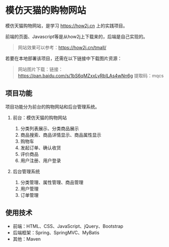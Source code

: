 # 模仿天猫的购物网站

模仿天猫购物网站，是学习 https://how2j.cn 上的实践项目。

前端的页面、Javascript等是从how2j上下载来的，后端是自己实现的。



> 网站效果可以参考：https://how2j.cn/tmall/

若要在本地部署该项目，还需在以下链接中下载图片资源：

> 网站图片下载：链接：https://pan.baidu.com/s/1bS6qMZxxLyRbILAs4wNn6g 提取码：mqcs 



## 项目功能

项目功能分为前台的购物网站和后台管理系统。

1. 前台：模仿天猫的购物网站

   1. 分类列表展示、分类商品展示
   2. 商品搜索、商品详情显示、商品属性显示
   3. 购物车
   4. 发起订单、确认收货
   5. 评价商品
   6. 用户注册、用户登录

2. 后台管理系统

   1. 分类管理、属性管理、商品管理
   2. 用户管理
   3. 订单管理

   

## 使用技术

- 前端：HTML、CSS、JavaScript、jQuery、Bootstrap
- 后端框架：Spring、SpringMVC、MyBatis
- 其他：Maven





